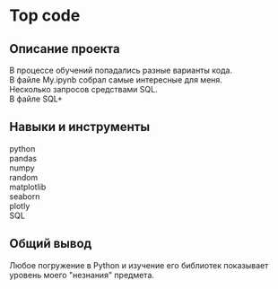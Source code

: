 # Top code
## Описание проекта
В процессе обучений попадались разные варианты кода.    
В файле My.ipynb собрал самые интересные для меня.    
Несколько запросов средствами SQL.    
В файле SQL+
## Навыки и инструменты
python    
pandas     
numpy     
random    
matplotlib    
seaborn    
plotly    
SQL
## Общий вывод
Любое погружение в Python и изучение его библиотек показывает уровень моего "незнания" предмета.
